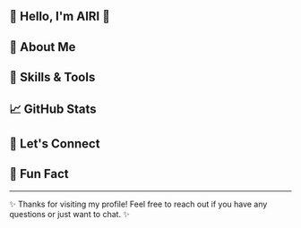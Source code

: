 ## 🌟 Hello, I'm AIRI 🌟
<!--
<img src="image/icon.png" alt="Profile Image" width="300">
-->
## 👋 About Me
<!--
- 🏢 I work in the IT sector, focusing on AI research and development.
- 💻 Passionate about image recognition technology and AI-driven solutions.
- 🚀 Currently working on PoCs and transitioning them into full-fledged services.
- 📚 Dedicated to training new team members and enhancing their technical skills.
- 🍬 Food lover – especially gummies and spicy foods!
- ☕ Coffee enthusiast with a love for exploring different blends.
-->
## 🔧 Skills & Tools
<!--
- **Languages:** Python, JavaScript, TypeScript
- **Frameworks:** TensorFlow, PyTorch, React
- **Tools:** Docker, Kubernetes, GitHub Actions
-->
## 📈 GitHub Stats
<!--
![Your GitHub Stats](https://github-readme-stats.vercel.app/api?username=your-username&show_icons=true&hide_title=true&count_private=true&hide=prs&theme=radical)
-->
## 💬 Let's Connect
<!--
- [LinkedIn](https://www.linkedin.com/in/your-profile)
- [Twitter](https://twitter.com/your-profile)
- [Website](https://your-website.com)
-->
## 🌈 Fun Fact
<!--
I once tried to create a custom gummy bear flavor based on my favorite coffee blend! ☕🍬
-->
---

✨ Thanks for visiting my profile! Feel free to reach out if you have any questions or just want to chat. ✨

